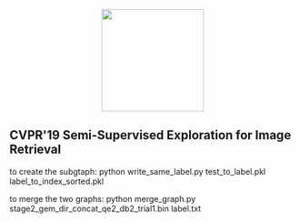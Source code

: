 <p align="center">
<a href="https://layer6.ai/"><img src="https://github.com/layer6ai-labs/DropoutNet/blob/master/logs/logobox.jpg" width="180"></a>
</p>

## CVPR'19 Semi-Supervised Exploration for Image Retrieval
to create the subgtaph:
    python write_same_label.py test_to_label.pkl label_to_index_sorted.pkl

to merge the two graphs:
    python  merge_graph.py stage2_gem_dir_concat_qe2_db2_trial1.bin label.txt
